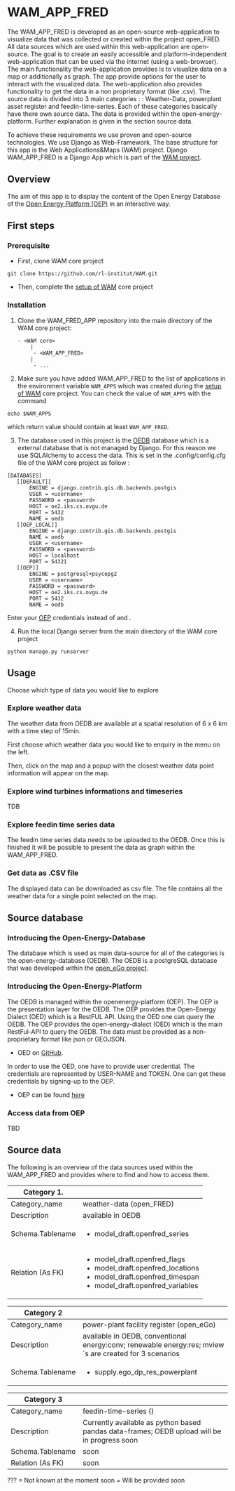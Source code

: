 # WAM_APP_FRED

The WAM_APP_FRED is developed as an open-source web-application to visualize data that was collected or created 
within the project open_FRED. All data sources which are used within this web-application are open-source. The goal is 
to create an easily accessible and platform-independent web-application that can be used via the 
internet (using a web-browser). The main functionality the web-application provides is to visualize data on a map 
or additionally as graph. The app provide options for the user to interact with the visualized data. The web-application 
also provides functionality to get the data in a non proprietary format (like .csv).
The source data is divided into 3 main categories :
: Weather-Data, powerplant asset register and feedin-time-series. Each of these 
categories basically have there own source data. The data is provided within the open-energy-platform. Further explanation 
is given in the section source data. 

To achieve these requirements we use proven and open-source technologies. We use Django as Web-Framework. The base structure 
for this app is the Web Applications&Maps (WAM) project. Django
WAM_APP_FRED is a Django App which is part of the [WAM project](https://github.com/rl-institut/WAM).

## Overview

The aim of this app is to display the content of the Open Energy Database of the
[Open Energy Platform (OEP)]((https://openenergy-platform.org/)) in an interactive way.

## First steps

### Prerequisite

- First, clone WAM core project
```
git clone https://github.com/rl-institut/WAM.git
```
- Then, complete the [setup of WAM](https://wam.readthedocs.io/en/latest/getting_started.html) core project

### Installation 

1. Clone the WAM_FRED_APP repository into the main directory of the WAM core project:
    ````
    - <WAM core>
        |
         - <WAM_APP_FRED>
        |
         - ...
    ````

2. Make sure you have added WAM_APP_FRED to the list of applications in the environment variable `WAM_APPS` 
which was created during the [setup of WAM](https://wam.readthedocs.io/en/latest/getting_started.html) core project.
You can check the value of `WAM_APPS` with the command
```
echo $WAM_APPS
```
which return value should contain at least `ẀAM_APP_FRED`.

3. The database used in this project is the [OEDB](https://github.com/OpenEnergyPlatform/oeplatform) database which is a external database
 that is not managed by Django. For this reason we use SQLAlchemy to access the data.
 This is set in the .config/config.cfg file of the WAM core project as follow :
 
 ```
 [DATABASES]
	[[DEFAULT]]
	    ENGINE = django.contrib.gis.db.backends.postgis
        USER = <username>
        PASSWORD = <password>
        HOST = oe2.iks.cs.ovgu.de
        PORT = 5432
        NAME = oedb
    [[OEP_LOCAL]]
        ENGINE = django.contrib.gis.db.backends.postgis
        NAME = oedb
        USER = <username>
        PASSWORD = <password>
        HOST = localhost
        PORT = 54321
    [[OEP]]
        ENGINE = postgresql+psycopg2
        USER = <username>
        PASSWORD = <password>
        HOST = oe2.iks.cs.ovgu.de
        PORT = 5432
        NAME = oedb
```
 
Enter your [OEP]((https://openenergy-platform.org/)) credentials instead of <username> and <password>.


4. Run the local Django server from the main directory of the WAM core project 

```
python manage.py runserver
````

## Usage

Choose which type of data you would like to explore

### Explore weather data

The weather data from OEDB are available at a spatial resolution of 6 x 6 km with a time step of 15min.

First choose which weather data you would like to enquiry in the menu on the left.

Then, click on the map and a popup with the closest weather data point information will appear on the map.


### Explore wind turbines informations and timeseries
 
TDB

### Explore feedin time series data

The feedin time series data needs to be uploaded to the OEDB. Once this is finished it will be possible to present 
the data as graph within the WAM_APP_FRED. 

### Get data as .CSV file

The displayed data can be downloaded as csv file.
The file contains all the weather data for a single point selected on the map. 

## Source database

### Introducing the Open-Energy-Database

The database which is used as main data-source for all of the categories is the open-energy-database (OEDB). 
The OEDB is a postgreSQL database that was developed within the [open_eGo project](https://reiner-lemoine-institut.de/open_ego-open-electricity-grid-optimization/). 

### Introducing the Open-Energy-Platform

The OEDB is managed within the openenergy-platform (OEP). The OEP is the presentation layer for the OEDB. The OEP 
provides the Open-Energy Dialect (OED) which is a RestFUL API. Using the OED one can query the OEDB. The OEP provides 
the open-energy-dialect (OED) which is the main RestFul-API to query the OEDB. The data must be provided as a 
non-proprietary format like json or GEOJSON. 

 - OED on [GitHub](https://github.com/OpenEnergyPlatform/oedialect). 

In order to use the OED, one have to provide user credential. The credentials are represented by USER-NAME 
and TOKEN. One can get these credentials by signing-up to the OEP. 

- OEP can be found [here](https://openenergy-platform.org/)

### Access data from OEP

TBD

## Source data 

The following is an overview of the data sources used within the WAM_APP_FRED and provides where to find 
and how to access them.

| Category 1.         |          |
| ------------- | -------- |
| Category_name | weather-data (open_FRED)|
| Description | available in OEDB |
| Schema.Tablename |  <ul><li>model_draft.openfred_series</li></ul>|
| Relation (As FK)| <ul><li>model_draft.openfred_flags</li><li>model_draft.openfred_locations</li><li>model_draft.openfred_timespan</li><li>model_draft.openfred_variables</li></ul> |

| Category 2| |
| --- | --- |
| Category_name | power-plant facility register (open_eGo) |
| Description | available in OEDB, conventional energy:conv; renewable energy:res; mview´s are created for 3 scenarios |
| Schema.Tablename | <ul><li>supply.ego_dp_res_powerplant</li></ul> |


| Category 3 | |
| --- | ---- |
| Category_name | feedin-time-series () |
| Description | Currently available as python based pandas data-frames; OEDB upload will be in progress soon |
| Schema.Tablename | soon |
| Relation (As FK) | soon |

??? = Not known at the moment
soon = Will be provided soon
